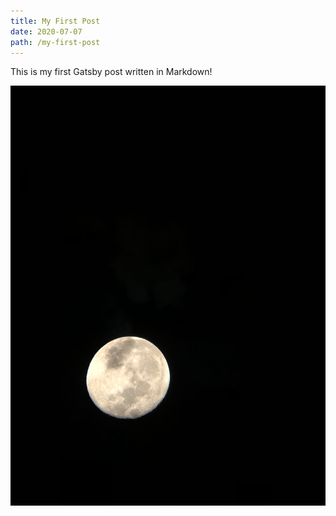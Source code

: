 ```yaml
---
title: My First Post
date: 2020-07-07
path: /my-first-post
---
```


This is my first Gatsby post written in Markdown!

![The Moon](../images/gallery/first-moon.jpeg)
